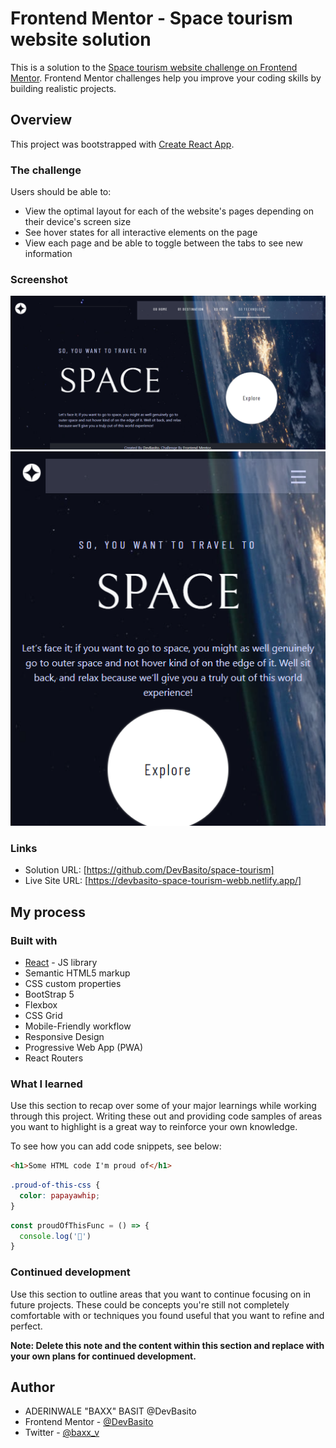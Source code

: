 

# Frontend Mentor - Space tourism website solution

This is a solution to the [Space tourism website challenge on Frontend Mentor](https://www.frontendmentor.io/challenges/space-tourism-multipage-website-gRWj1URZ3). Frontend Mentor challenges help you improve your coding skills by building realistic projects. 

## Overview

This project was bootstrapped with [Create React App](https://github.com/facebook/create-react-app).
### The challenge

Users should be able to:

- View the optimal layout for each of the website's pages depending on their device's screen size
- See hover states for all interactive elements on the page
- View each page and be able to toggle between the tabs to see new information

### Screenshot

![](./public/space_tourism_screenshot.png)
![](./public/space_tourism_mobile_screenshot.png)


### Links

- Solution URL: [https://github.com/DevBasito/space-tourism]
- Live Site URL: [https://devbasito-space-tourism-webb.netlify.app/]

## My process

### Built with

- [React](https://reactjs.org/) - JS library
- Semantic HTML5 markup
- CSS custom properties
- BootStrap 5
- Flexbox
- CSS Grid
- Mobile-Friendly workflow
- Responsive Design
- Progressive Web App (PWA)
- React Routers



### What I learned

Use this section to recap over some of your major learnings while working through this project. Writing these out and providing code samples of areas you want to highlight is a great way to reinforce your own knowledge.

To see how you can add code snippets, see below:

```html
<h1>Some HTML code I'm proud of</h1>
```
```css
.proud-of-this-css {
  color: papayawhip;
}
```
```js
const proudOfThisFunc = () => {
  console.log('🎉')
}
```



### Continued development

Use this section to outline areas that you want to continue focusing on in future projects. These could be concepts you're still not completely comfortable with or techniques you found useful that you want to refine and perfect.

**Note: Delete this note and the content within this section and replace with your own plans for continued development.**

## Author
- ADERINWALE "BAXX" BASIT  @DevBasito
- Frontend Mentor - [@DevBasito](https://www.frontendmentor.io/profile/DevBasito)
- Twitter - [@baxx_v](https://www.twitter.com/baxx_v)


